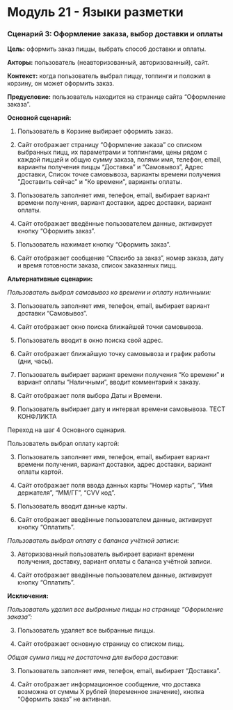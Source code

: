 # Модуль 21 - Языки разметки

### Сценарий 3: Оформление заказа, выбор доставки и оплаты

**Цель:** оформить заказ пиццы, выбрать способ доставки и оплаты. 

**Акторы:** пользователь (неавторизованный, авторизованный), сайт.

**Контекст:** когда пользователь выбрал пиццу, топпинги и положил в корзину, он может оформить заказ.

**Предусловие:** пользователь находится на странице сайта “Оформление заказа”.

**Основной сценарий:**

1. Пользователь в Корзине выбирает оформить заказ.

2. Сайт отображает страницу “Оформление заказа” со списком выбранных пицц, их параметрами и топпингами, цены рядом с каждой пиццей и общую сумму заказа, полями имя, телефон, email, варианты получения пиццы “Доставка” и “Самовывоз”, Адрес доставки, Список точке самовывоза, варианты времени получения "Доставить сейчас" и "Ко времени", варианты оплаты.

3. Пользователь заполняет имя, телефон, email, выбирает вариант времени получения, вариант доставки, адрес доставки, вариант оплаты.

4. Сайт отображает введённые пользователем данные, активирует кнопку “Оформить заказ”.

5. Пользователь нажимает кнопку “Оформить заказ”.

6. Сайт отображает сообщение “Спасибо за заказ”, номер заказа, дату и время готовности заказа, список заказанных пицц.

**Альтернативные сценарии:**

*Пользователь выбрал самовывоз ко времени и оплату наличными:*

3. Пользователь заполняет имя, телефон, email, выбирает вариант доставки “Самовывоз”.

4. Сайт отображает окно поиска ближайшей точки самовывоза.

5. Пользователь вводит в окно поиска свой адрес.

6. Сайт отображает ближайшую точку самовывоза и график работы (дни, часы).

7. Пользователь выбирает вариант времени получения “Ко времени” и вариант оплаты “Наличными”, вводит комментарий к заказу.

8. Сайт отображает поля выбора Даты и Времени.

9. Пользователь выбирает дату и интервал времени самовывоза. ТЕСТ КОНФЛИКТА

Переход на шаг 4 Основного сценария.

Пользователь выбрал оплату картой:

3. Пользователь заполняет имя, телефон, email, выбирает вариант времени получения, вариант доставки, адрес доставки, вариант оплаты картой.

4. Сайт отображает поля ввода данных карты “Номер карты”, “Имя держателя”, “ММ/ГГ”, “CVV код”.

5. Пользователь вводит данные карты.

6. Сайт отображает введённые пользователем данные, активирует кнопку “Оплатить”.

*Пользователь выбрал оплату с баланса учётной записи*:

3. Авторизованный пользователь выбирает вариант времени получения, доставку, вариант оплаты с баланса учётной записи.

4. Сайт отображает введённые пользователем данные, активирует кнопку “Оплатить”.

**Исключения:**

*Пользователь удалил все выбранные пиццы на странице “Оформление заказа”:*

3. Пользователь удаляет все выбранные пиццы.

4. Сайт отображает основную страницу со списком пицц.

*Общая сумма пицц не достаточна для выбора доставки:*

3. Пользователь заполняет имя, телефон, email, выбирает “Доставка”.

4. Сайт отображает информационное сообщение, что доставка возможна от суммы Х рублей (переменное значение), кнопка “Оформить заказ” не активная.